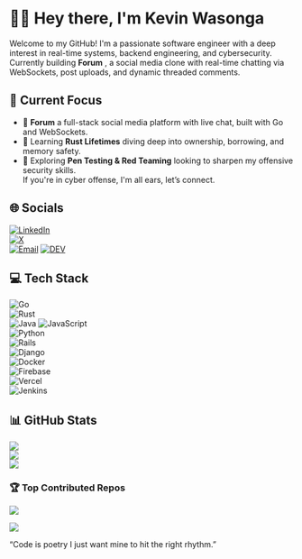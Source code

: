 # 👋🏾 Hey there, I'm Kevin Wasonga

Welcome to my GitHub! I'm a passionate software engineer with a deep interest in real-time systems, backend engineering, and cybersecurity. Currently building **Forum** , a social media clone with real-time chatting via WebSockets, post uploads, and dynamic threaded comments.



## 🚀 Current Focus

- 🔧 **Forum**  a full-stack social media platform with live chat, built with Go and WebSockets.
- 🦀 Learning **Rust Lifetimes**  diving deep into ownership, borrowing, and memory safety.
- 🔐 Exploring **Pen Testing & Red Teaming**  looking to sharpen my offensive security skills.  
  If you're in cyber offense, I'm all ears,  let’s connect.



## 🌐 Socials

[![LinkedIn](https://img.shields.io/badge/LinkedIn-%230077B5.svg?logo=linkedin&logoColor=white)](https://www.linkedin.com/in/kevin-wasonga-3a9050317/)  
[![X](https://img.shields.io/badge/X-black.svg?logo=X&logoColor=white)](https://x.com/kevol_)  
[![Email](https://img.shields.io/badge/Email-D14836?logo=gmail&logoColor=white)](mailto:kevinwasonga116@gmail.com)
[![DEV](https://img.shields.io/badge/DEV-%23000000.svg?style=for-the-badge&logo=dev.to&logoColor=white)](https://dev.to/kevwasonga)



## 💻 Tech Stack

![Go](https://img.shields.io/badge/go-%2300ADD8.svg?style=for-the-badge&logo=go&logoColor=white)  
![Rust](https://img.shields.io/badge/rust-%23000000.svg?style=for-the-badge&logo=rust&logoColor=white)  
![Java](https://img.shields.io/badge/java-%23ED8B00.svg?style=for-the-badge&logo=java&logoColor=white)
![JavaScript](https://img.shields.io/badge/javascript-%23323330.svg?style=for-the-badge&logo=javascript&logoColor=%23F7DF1E)  
![Python](https://img.shields.io/badge/python-3670A0?style=for-the-badge&logo=python&logoColor=ffdd54)  
![Rails](https://img.shields.io/badge/rails-%23CC0000.svg?style=for-the-badge&logo=ruby-on-rails&logoColor=white)  
![Django](https://img.shields.io/badge/django-%23092E20.svg?style=for-the-badge&logo=django&logoColor=white)  
![Docker](https://img.shields.io/badge/docker-%230db7ed.svg?style=for-the-badge&logo=docker&logoColor=white)  
![Firebase](https://img.shields.io/badge/firebase-%23039BE5.svg?style=for-the-badge&logo=firebase)  
![Vercel](https://img.shields.io/badge/vercel-%23000000.svg?style=for-the-badge&logo=vercel&logoColor=white)  
![Jenkins](https://img.shields.io/badge/jenkins-%232C5263.svg?style=for-the-badge&logo=jenkins&logoColor=white)



## 📊 GitHub Stats

![](https://github-readme-stats.vercel.app/api?username=kevwasonga&theme=dark&hide_border=false&include_all_commits=false&count_private=false)  
![](https://nirzak-streak-stats.vercel.app/?user=kevwasonga&theme=dark&hide_border=false)  
![](https://github-readme-stats.vercel.app/api/top-langs/?username=kevwasonga&theme=dark&hide_border=false&layout=compact)



### 🏆 Top Contributed Repos

![](https://github-contributor-stats.vercel.app/api?username=kevwasonga&limit=5&theme=dark&combine_all_yearly_contributions=true)


[![](https://visitcount.itsvg.in/api?id=kevwasonga&icon=0&color=0)](https://visitcount.itsvg.in)

“Code is poetry  I just want mine to hit the right rhythm.”

<!-- Proudly created with GPRM ( https://gprm.itsvg.in ) -->
